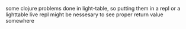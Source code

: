 some clojure problems done in light-table, so putting them in a repl or a lighttable live repl might be nessesary to see proper return value somewhere
